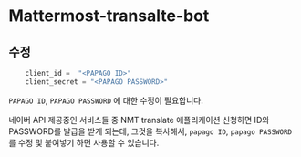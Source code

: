 # Mattermost-transalte-bot

## 수정

```python
    client_id =  "<PAPAGO ID>"
    client_secret = "<PAPAGO PASSWORD>"
```
`PAPAGO ID`, `PAPAGO PASSWORD` 에 대한 수정이 필요합니다.

네이버 API 제공중인 서비스들 중 NMT translate 애플리케이션 신청하면 ID와 PASSWORD를 발급을 받게 되는데, 그것을 복사해서, `papago ID`, `papago PASSWORD`를 수정 및 붙여넣기 하면 사용할 수 있습니다.
